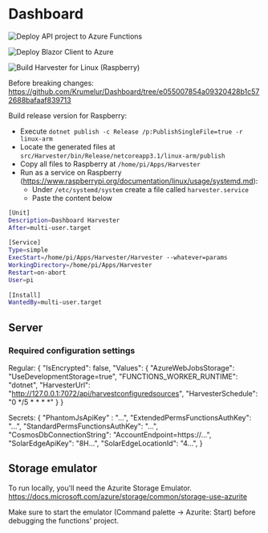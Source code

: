 # Dashboard

![Deploy API project to Azure Functions](https://github.com/Krumelur/Dashboard/workflows/Deploy%20API%20project%20to%20Azure%20Functions/badge.svg)

![Deploy Blazor Client to Azure](https://github.com/Krumelur/Dashboard/workflows/Deploy%20Blazor%20Client%20to%20Azure/badge.svg)

![Build Harvester for Linux (Raspberry)](https://github.com/Krumelur/Dashboard/workflows/Build%20Harvester%20for%20Linux%20(Raspberry)/badge.svg)

Before breaking changes: https://github.com/Krumelur/Dashboard/tree/e055007854a09320428b1c572688bafaaf839713

Build release version for Raspberry:

- Execute `dotnet publish -c Release /p:PublishSingleFile=true -r linux-arm`
- Locate the generated files at `src/Harvester/bin/Release/netcoreapp3.1/linux-arm/publish`
- Copy all files to Raspberry at `/home/pi/Apps/Harvester`
- Run as a service on Raspberry (https://www.raspberrypi.org/documentation/linux/usage/systemd.md):
  - Under `/etc/systemd/system` create a file called `harvester.service`
  - Paste the content below

```bash
[Unit]
Description=Dashboard Harvester
After=multi-user.target
 
[Service]
Type=simple
ExecStart=/home/pi/Apps/Harvester/Harvester --whatever=params
WorkingDirectory=/home/pi/Apps/Harvester
Restart=on-abort
User=pi
 
[Install]
WantedBy=multi-user.target
```

## Server

### Required configuration settings

Regular:
{
  "IsEncrypted": false,
  "Values": {
    "AzureWebJobsStorage": "UseDevelopmentStorage=true",
    "FUNCTIONS_WORKER_RUNTIME": "dotnet",
    "HarvesterUrl": "http://127.0.0.1:7072/api/harvestconfiguredsources",
    "HarvesterSchedule": "0 */5 * * * *"
  }
}

Secrets:
{
    "PhantomJsApiKey" : "...",
    "ExtendedPermsFunctionsAuthKey": "...",
    "StandardPermsFunctionsAuthKey": "...",
    "CosmosDbConnectionString": "AccountEndpoint=https://...",
    "SolarEdgeApiKey": "8H...",
    "SolarEdgeLocationId": "4...",
}

## Storage emulator

To run locally, you'll need the Azurite Storage Emulator.
https://docs.microsoft.com/azure/storage/common/storage-use-azurite

Make sure to start the emulator (Command palette -> Azurite: Start) before debugging the functions' project.
